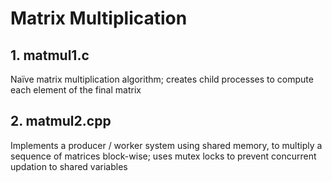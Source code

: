 # Matrix Multiplication

## 1. matmul1.c
Naïve matrix multiplication algorithm; creates child processes to compute each element of the final matrix

## 2. matmul2.cpp
Implements a producer / worker system using shared memory, to multiply a sequence of matrices block-wise; uses mutex locks to prevent concurrent updation to shared variables
